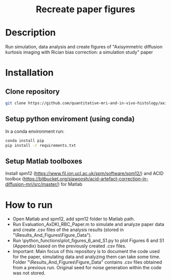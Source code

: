 <div align="center">

# Recreate paper figures

</div>

# Description
Run simulation, data analysis and create figures of "Axisymmetric diffusion kurtosis imaging with Rician bias correction: a simulation study" paper 
# Installation
## Clone repository
```bash
git clone https://github.com/quantitative-mri-and-in-vivo-histology/axisymmetric_dki_with_rician_bias_correction_simulation_study
```
## Setup python enviroment (using conda)
In a conda environment run:
```bash
conda install pip
pip install -r requirements.txt
```
## Setup Matlab toolboxes
Install spm12 (https://www.fil.ion.ucl.ac.uk/spm/software/spm12/) and ACID toolbox (https://bitbucket.org/siawoosh/acid-artefact-correction-in-diffusion-mri/src/master/) for Matlab

# How to run
- Open Matlab and spm12, add spm12 folder to Matlab path. 
- Run Evaluation_AxDKI_RBC_Paper.m to simulate and analyze paper data and create .csv files of the analysis results (stored in "\Results_And_Figures\Figure_Data").
- Run \python_functions\plot_figures_6_and_S1.py to plot Figures 6 and S1 (Appendix) based on the previously created .csv files.
- Important: Main focus of this repository is to document the code used for the paper, simulating data and analyzing them can take some time. Folder "\Results_And_Figures\Figure_Data" contains .csv files obtained from a previous run. 
Original seed for noise generation within the code was not stored.

